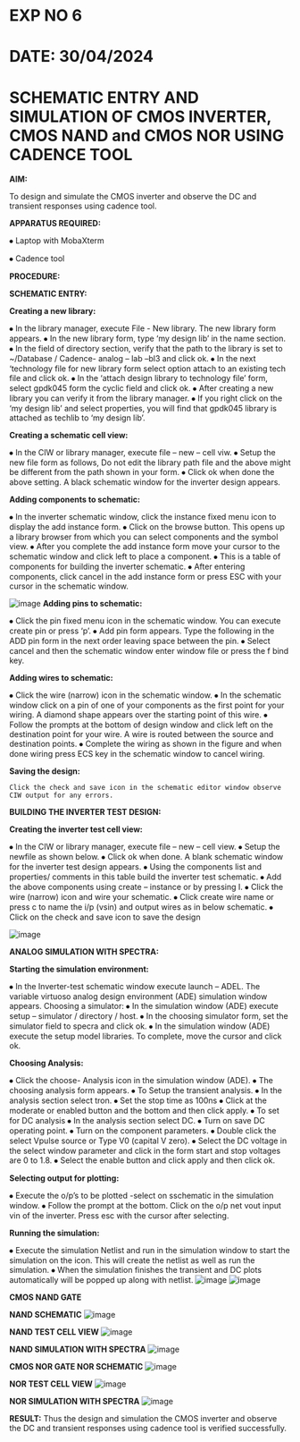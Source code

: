 # EXP NO 6
# DATE: 30/04/2024
# SCHEMATIC ENTRY AND SIMULATION OF CMOS INVERTER, CMOS NAND and CMOS NOR USING CADENCE TOOL
**AIM:**

To design and simulate the CMOS inverter and observe the DC and transient responses using cadence tool.

**APPARATUS REQUIRED:**
 
⦁	Laptop with MobaXterm

⦁	Cadence tool

**PROCEDURE:**

**SCHEMATIC ENTRY:**

**Creating a new library:**

⦁	In the library manager, execute File - New library. The new library form appears.
⦁	In the new library form, type ‘my design lib’ in the name section.
⦁	In the field of directory section, verify that the path to the library is set to ~/Database / Cadence- analog – lab –bl3 and click ok.
⦁	In the next ‘technology file for new library form select option attach to an existing tech file and click ok.
⦁	In the ‘attach design library to technology file’ form, select gpdk045 form the cyclic field and click ok.
⦁	After creating a new library you can verify it from the library manager.
⦁	If you right click on the ‘my design lib’ and select properties, you will find that gpdk045 library is attached as techlib to ‘my design lib’.

**Creating a schematic cell view:**

⦁	In the CIW or library manager, execute file – new – cell viw.
⦁	Setup the new file form as follows, Do not edit the library path file and the above might be different from the path shown in your form.
⦁	Click ok when done the above setting. A black schematic window for the inverter design appears.

**Adding components to schematic:**

⦁	In the inverter schematic window, click the instance fixed menu icon to display the add instance form.
⦁	Click on the browse button. This opens up a library browser from which you can select components and the symbol view.
⦁	After you complete the add instance form move your cursor to the schematic window and click left to place a component.
⦁	This is a table of components for building the inverter schematic.
⦁	After entering components, click cancel in the add instance form or press ESC with your cursor in the schematic window.

![image](https://github.com/harsha804/VLSI-LAB-EXP-6/assets/122807039/b8a366fa-7cba-4e9f-82c9-eaebbf7d8306)
**Adding pins to schematic:**

⦁	Click the pin fixed menu icon in the schematic window. You can execute create pin or press ‘p’.
⦁	Add pin form appears. Type the following in the ADD pin form in the next order leaving space between the pin.
⦁	Select cancel and then the schematic window enter window file or press the f bind key.

**Adding wires to schematic:**

⦁	Click the wire (narrow) icon in the schematic window.
⦁	In the schematic window click on a pin of one of your components as the first point for your wiring. A diamond shape appears over the starting point of this wire.
⦁	Follow the prompts at the bottom of design window and click left on the destination point for your wire. A wire is routed between the source and destination points.
⦁	Complete the wiring as shown in the figure and when done wiring press ECS key in the schematic window to cancel wiring.

**Saving the design:**

	Click the check and save icon in the schematic editor window observe CIW output for any errors.

**BUILDING THE INVERTER TEST DESIGN:**

**Creating the inverter test cell view:**

⦁	In the CIW or library manager, execute file – new – cell view.
⦁	Setup the newfile as shown below.
⦁	Click ok when done. A blank schematic window for the inverter test design appears.
⦁	Using the components list and properties/ comments in this table build the inverter test schematic.
⦁	Add the above components using create – instance or by pressing I.
⦁	Click the wire (narrow) icon and wire your schematic.
⦁	Click create wire name or press c to name the i/p (vsin) and output wires as in below schematic.
⦁	Click on the check and save icon to save the design

![image](https://github.com/harsha804/VLSI-LAB-EXP-6/assets/122807039/b98512dd-4ef5-4cfa-beb9-d6bc714c28cc)

**ANALOG SIMULATION WITH SPECTRA:**

**Starting the simulation environment:**

⦁	In the Inverter-test schematic window execute launch – ADEL. The variable virtuoso analog design environment (ADE) simulation window appears.
Choosing a simulator:
⦁	In the simulation window (ADE) execute setup – simulator / directory / host.
⦁	In the choosing simulator form, set the simulator field to specra and click ok.
⦁	In the simulation window (ADE) execute the setup model libraries.
To complete, move the cursor and click ok.

**Choosing Analysis:**

⦁	Click the choose- Analysis icon in the simulation window (ADE).
⦁	The choosing analysis form appears.
⦁	To Setup the transient analysis.
⦁	In the analysis section select tron.
⦁	Set the stop time as 100ns
⦁	Click at the moderate or enabled button and the bottom and then click apply.
⦁	To set for DC analysis
⦁	In the analysis section select DC.
⦁	Turn on save DC operating point.
⦁	Turn on the component parameters.
⦁	Double click the select Vpulse source or Type V0 (capital V zero).
⦁	Select the DC voltage in the select window parameter and click in the form start and stop voltages are 0 to 1.8.
⦁	Select the enable button and click apply and then click ok.

**Selecting output for plotting:**

⦁	Execute the o/p’s to be plotted  -select on sschematic in the simulation window.
⦁	Follow the prompt at the bottom. Click on the o/p net vout input vin of the inverter. Press esc with the cursor after selecting.

**Running the simulation:**

⦁	Execute the simulation Netlist and run in the simulation window to start the simulation on the icon. This will create the netlist as well as run the simulation.
⦁	When the simulation finishes the transient and DC plots automatically will be popped up along with netlist.
![image](https://github.com/harsha804/VLSI-LAB-EXP-6/assets/122807039/678ce2d8-a562-4d0b-9713-95d42cc742f5)
![image](https://github.com/harsha804/VLSI-LAB-EXP-6/assets/122807039/a41087a5-cb65-4380-b2ee-419490c5db15)

**CMOS NAND GATE**

**NAND SCHEMATIC**
![image](https://github.com/harsha804/VLSI-LAB-EXP-6/assets/122807039/595675be-866c-4f6a-8f56-9901082eda66)

**NAND TEST CELL VIEW**
![image](https://github.com/harsha804/VLSI-LAB-EXP-6/assets/122807039/d0f48f95-562d-45e7-bcc8-92990410a911)

**NAND SIMULATION WITH SPECTRA**
![image](https://github.com/harsha804/VLSI-LAB-EXP-6/assets/122807039/8452b86e-83e5-4f7d-964c-1cfefe072c87)

**CMOS NOR GATE NOR SCHEMATIC**
![image](https://github.com/harsha804/VLSI-LAB-EXP-6/assets/122807039/8f5c7cb6-7dfb-4bd8-80d2-948870538680)

**NOR TEST CELL VIEW**
![image](https://github.com/harsha804/VLSI-LAB-EXP-6/assets/122807039/a7fe538f-3ee7-4cfa-8bd8-a03afc7bf302)

**NOR SIMULATION WITH SPECTRA**
![image](https://github.com/harsha804/VLSI-LAB-EXP-6/assets/122807039/2cc0b1ab-bcc2-453e-a8f0-c47fV0fe942a4)

**RESULT:**
Thus the design and simulation the CMOS inverter and observe the DC and transient responses using cadence tool is verified successfully.

